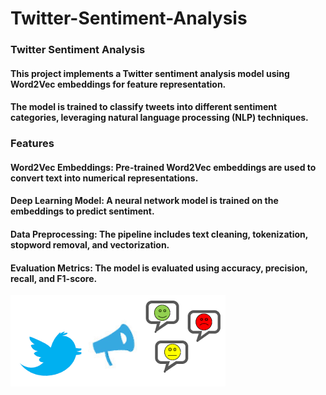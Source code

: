 # Twitter-Sentiment-Analysis
### Twitter Sentiment Analysis
#### This project implements a Twitter sentiment analysis model using Word2Vec embeddings for feature representation.
#### The model is trained to classify tweets into different sentiment categories, leveraging natural language processing (NLP) techniques.

### Features
#### Word2Vec Embeddings: Pre-trained Word2Vec embeddings are used to convert text into numerical representations.
#### Deep Learning Model: A neural network model is trained on the embeddings to predict sentiment.
#### Data Preprocessing: The pipeline includes text cleaning, tokenization, stopword removal, and vectorization.
#### Evaluation Metrics: The model is evaluated using accuracy, precision, recall, and F1-score.


![Alt text](https://github.com/essamalaa1/Twitter-Sentiment-Analysis/blob/main/images.png)
